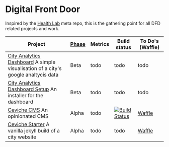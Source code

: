 # Digital Front Door

Inspired by the [Health Lab](https://github.com/codeforamerica/health) meta repo, this is the gathering point for all DFD related projects and work. 


Project | [Phase](https://www.gov.uk/service-manual/phases) | Metrics | Build status | To Do's (Waffle)
------- | ----- | ------- | ------------ | -------
[City Analytics Dashboard](https://github.com/codeforamerica/city-analytics-dashboard/) A simple visualisation of a city's google analtycis data  | Beta |  todo |  todo |  todo
[City Analytics Dashboard Setup](https://github.com/codeforamerica/city-analytics-dashboard-setup/) An installer for the dashboard  | Beta | todo  | todo |  todo
[Ceviche CMS](https://github.com/codeforamerica/ceviche-cms/) An opinionated CMS  | Alpha | todo  | [![Build Status](https://travis-ci.org/codeforamerica/balance.svg?branch=master)](https://travis-ci.org/codeforamerica/balance)  |  [Waffle](https://waffle.io/codeforamerica/ceviche-cms)
[Ceviche Starter](https://github.com/codeforamerica/ceviche-starter/) A vanilla jekyll build of a city website  | Alpha | todo  | todo  | [Waffle](https://waffle.io/codeforamerica/ceviche-cms) 

